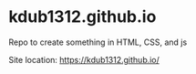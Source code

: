 # kdub1312.github.io
Repo to create something in HTML, CSS, and js

Site location:
https://kdub1312.github.io/
